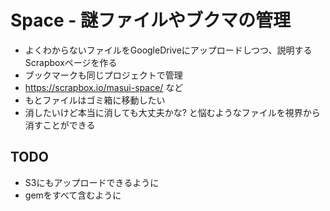 <h1>Space - 謎ファイルやブクマの管理</h1>

<ul>
  <li>よくわからないファイルをGoogleDriveにアップロードしつつ、説明するScrapboxページを作る</li>
  <li>ブックマークも同じプロジェクトで管理</li>
  <li><a href="https://scrapbox.io/masui-space/">https://scrapbox.io/masui-space/</a> など
  <li>もとファイルはゴミ箱に移動したい</li>
  <li>消したいけど本当に消しても大丈夫かな? と悩むようなファイルを視界から消すことができる</li>
</ul>

<h2>TODO</h2>

<ul>
  <li>S3にもアップロードできるように</li>
  <li>gemをすべて含むように</li>
</ul>
